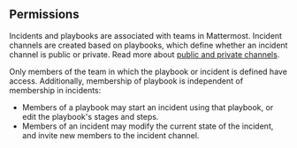 ## Permissions

Incidents and playbooks are associated with teams in Mattermost. Incident channels are created based on playbooks, which define whether an incident channel is public or private. Read more about [public and private channels](https://docs.mattermost.com/help/getting-started/organizing-conversations.html).

Only members of the team in which the playbook or incident is defined have access. Additionally, membership of playbook is independent of membership in incidents:

- Members of a playbook may start an incident using that playbook, or edit the playbook's stages and steps.
- Members of an incident may modify the current state of the incident, and invite new members to the incident channel.
